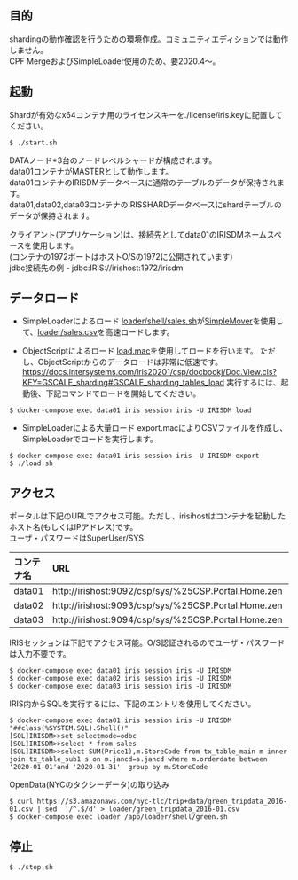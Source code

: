 ## 目的
shardingの動作確認を行うための環境作成。コミュニティエディションでは動作しません。  
CPF MergeおよびSimpleLoader使用のため、要2020.4～。

## 起動

Shardが有効なx64コンテナ用のライセンスキーを./license/iris.keyに配置してください。
```
$ ./start.sh
```
DATAノード*3台のノードレベルシャードが構成されます。  
data01コンテナがMASTERとして動作します。  
data01コンテナのIRISDMデータベースに通常のテーブルのデータが保持されます。  
data01,data02,data03コンテナのIRISSHARDデータベースにshardテーブルのデータが保持されます。  

クライアント(アプリケーション)は、接続先としてdata01のIRISDMネームスペースを使用します。  
(コンテナの1972ポートはホストO/Sの1972に公開されています)  
jdbc接続先の例 - jdbc:IRIS://irishost:1972/irisdm

## データロード
- SimpleLoaderによるロード
[loader/shell/sales.sh](loader/shell/sales.sh)が[SimpleMover](https://docs.intersystems.com/irislatest/csp/docbook/Doc.View.cls?KEY=ABULKLOAD)を使用して、[loader/sales.csv](loader/sales.csv)を高速ロードします。

- ObjectScriptによるロード
[load.mac](src/load.mac)を使用してロードを行います。
ただし、ObjectScriptからのデータロードは非常に低速です。  
https://docs.intersystems.com/iris20201/csp/docbookj/Doc.View.cls?KEY=GSCALE_sharding#GSCALE_sharding_tables_load
実行するには、起動後、下記コマンドでロードを開始してください。
```
$ docker-compose exec data01 iris session iris -U IRISDM load
```
- SimpleLoaderによる大量ロード
export.macによりCSVファイルを作成し、SimpleLoaderでロードを実行します。
```
$ docker-compose exec data01 iris session iris -U IRISDM export
$ ./load.sh
```
## アクセス
ポータルは下記のURLでアクセス可能。ただし、irisihostはコンテナを起動したホスト名(もしくはIPアドレス)です。  
ユーザ・パスワードはSuperUser/SYS

|コンテナ名|URL|役割|
|:--|:--|:--|
|data01|http://irishost:9092/csp/sys/%25CSP.Portal.Home.zen|DATA,MASTER|
|data02|http://irishost:9093/csp/sys/%25CSP.Portal.Home.zen|DATA|
|data03|http://irishost:9094/csp/sys/%25CSP.Portal.Home.zen|DATA|

IRISセッションは下記でアクセス可能。O/S認証されるのでユーザ・パスワードは入力不要です。
```
$ docker-compose exec data01 iris session iris -U IRISDM
$ docker-compose exec data02 iris session iris -U IRISDM
$ docker-compose exec data03 iris session iris -U IRISDM
```

IRIS内からSQLを実行するには、下記のエントリを使用してください。
```
$ docker-compose exec data01 iris session iris -U IRISDM "##class(%SYSTEM.SQL).Shell()"
[SQL]IRISDM>>set selectmode=odbc
[SQL]IRISDM>>select * from sales
[SQL]IRISDM>>select SUM(Price1),m.StoreCode from tx_table_main m inner join tx_table_sub1 s on m.jancd=s.jancd where m.orderdate between '2020-01-01'and '2020-01-31'  group by m.StoreCode
```

OpenData(NYCのタクシーデータ)の取り込み
```
$ curl https://s3.amazonaws.com/nyc-tlc/trip+data/green_tripdata_2016-01.csv | sed  '/^.$/d' > loader/green_tripdata_2016-01.csv
$ docker-compose exec loader /app/loader/shell/green.sh
```

## 停止
```
$ ./stop.sh
```
